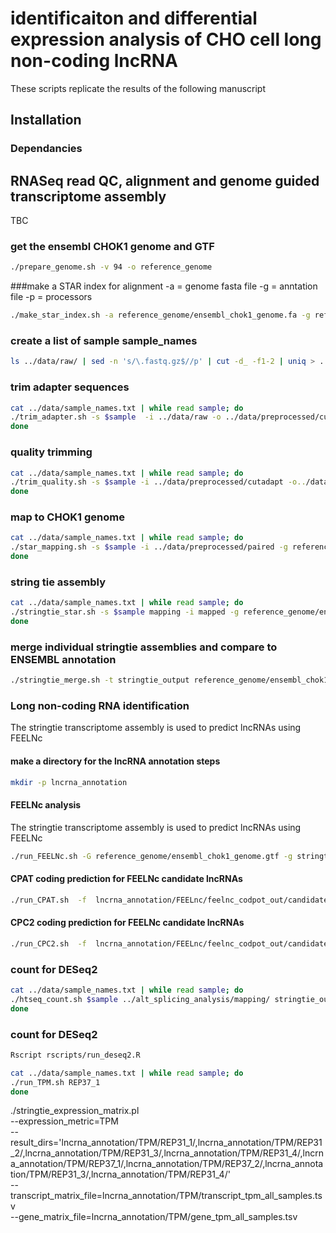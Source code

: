 # identificaiton and differential expression analysis of CHO cell long non-coding lncRNA

These scripts replicate the results of the following manuscript

## Installation
### Dependancies

## RNASeq read QC, alignment and genome guided transcriptome assembly
TBC

### get the ensembl CHOK1 genome and GTF
```bash
./prepare_genome.sh -v 94 -o reference_genome
```

###make a STAR index for alignment
-a = genome fasta file
-g = anntation file
-p = processors

```bash
./make_star_index.sh -a reference_genome/ensembl_chok1_genome.fa -g reference_genome/ensembl_chok1_genome.gtf -p 32
```

### create a list of sample sample_names
```bash
ls ../data/raw/ | sed -n 's/\.fastq.gz$//p' | cut -d_ -f1-2 | uniq > ../data/sample_names.txt
```

### trim adapter sequences
```bash
cat ../data/sample_names.txt | while read sample; do
./trim_adapter.sh -s $sample  -i ../data/raw -o ../data/preprocessed/cutadapt&
done
```

### quality trimming
```bash
cat ../data/sample_names.txt | while read sample; do
./trim_quality.sh -s $sample -i ../data/preprocessed/cutadapt -o../data/preprocessed
done
```

### map to CHOK1 genome
```bash
cat ../data/sample_names.txt | while read sample; do
./star_mapping.sh -s $sample -i ../data/preprocessed/paired -g reference_gene/star_index -o mapped -p 32
done
```

### string tie assembly
```bash
cat ../data/sample_names.txt | while read sample; do
./stringtie_star.sh -s $sample mapping -i mapped -g reference_genome/ensembl_chok1_genome.gtf -o stringtie_output -p 32
done
```
### merge individual stringtie assemblies and compare to ENSEMBL annotation
```bash
./stringtie_merge.sh -t stringtie_output reference_genome/ensembl_chok1_genome.gtf
```

### Long non-coding RNA identification

The stringtie transcriptome assembly is used to predict lncRNAs using FEELNc

#### make a directory for the lncRNA annotation steps
```bash
mkdir -p lncrna_annotation
```

#### FEELNc analysis
The stringtie transcriptome assembly is used to predict lncRNAs using FEELNc
```bash
./run_FEELNc.sh -G reference_genome/ensembl_chok1_genome.gtf -g stringtie_output/stringtie_merged.gtf -f reference_genome/ensembl_chok1_genome.fasta -o lcnrna_annotation/FEELNc
```

#### CPAT coding prediction for FEELNc candidate lncRNAs
```bash
./run_CPAT.sh  -f  lncrna_annotation/FEELnc/feelnc_codpot_out/candidate_lncRNA.gtf.lncRNA.fasta -o lncrna_annotation/CPAT
```
#### CPC2 coding prediction for FEELNc candidate lncRNAs
```bash
./run_CPC2.sh  -f  lncrna_annotation/FEELnc/feelnc_codpot_out/candidate_lncRNA.gtf.lncRNA.fasta -o lncrna_annotation/CPC2
```

### 




### count for DESeq2
```bash
cat ../data/sample_names.txt | while read sample; do
./htseq_count.sh $sample ../alt_splicing_analysis/mapping/ stringtie_output/rmats_stringtie.gtf&
done
```

### count for DESeq2
```bash
Rscript rscripts/run_deseq2.R
```
```bash
cat ../data/sample_names.txt | while read sample; do
./run_TPM.sh REP37_1
done
```

./stringtie_expression_matrix.pl \
--expression_metric=TPM \
--result_dirs='lncrna_annotation/TPM/REP31_1/,lncrna_annotation/TPM/REP31_2/,lncrna_annotation/TPM/REP31_3/,lncrna_annotation/TPM/REP31_4/,lncrna_annotation/TPM/REP37_1/,lncrna_annotation/TPM/REP37_2/,lncrna_annotation/TPM/REP31_3/,lncrna_annotation/TPM/REP31_4/' \
--transcript_matrix_file=lncrna_annotation/TPM/transcript_tpm_all_samples.tsv \
--gene_matrix_file=lncrna_annotation/TPM/gene_tpm_all_samples.tsv
